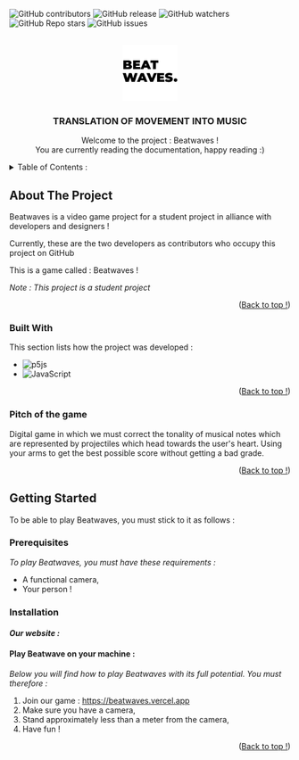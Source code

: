 <a name="readme-top"></a>

![GitHub contributors](https://img.shields.io/github/contributors/JackyTuneur/Beatwaves?color=0d0&style=for-the-badge)
![GitHub release](https://img.shields.io/github/v/release/JackyTuneur/Beatwaves?style=for-the-badge)
![GitHub watchers](https://img.shields.io/github/watchers/JackyTuneur/Beatwaves?style=for-the-badge)
![GitHub Repo stars](https://img.shields.io/github/stars/JackyTuneur/Beatwaves?color=%23fa0&style=for-the-badge)
![GitHub issues](https://img.shields.io/github/issues/JackyTuneur/Beatwaves?style=for-the-badge)


<!-- LOGO -->
<br />
<div align="center">
    
  <img src="./assets/images/logo.webp" alt="Logo" width="100" height="100">

  <h3 align="center">TRANSLATION OF MOVEMENT INTO MUSIC</h3>

  <p align="center">
    Welcome to the project : Beatwaves !
    <br>
    You are currently reading the documentation, happy reading :)
  </p>
</div>



<!-- TABLE  -->
<details>
  <summary>Table of Contents :</summary>
  <ol>
    <li>
      <a href="#about-the-project">About The Project</a>
      <ul>
        <li><a href="#built-with">Built With</a></li>
         <li><a href="#pitch">Pitch</a></li>
      </ul>
    </li>
    <li>
      <a href="#getting-started">Getting Started</a>
      <ul>
        <li><a href="#prerequisites">Prerequisites</a></li>
        <li><a href="#installation">Installation</a></li>
      </ul>
    </li>
  </ol>
</details>



<!-- ABOUT THE PROJECT -->
## About The Project

<!--[![Product Name Screen Shot](images/screenshot.png)  -->

Beatwaves is a video game project for a student project in alliance with developers and designers !

Currently, these are the two developers as contributors who occupy this project on GitHub

This is a game called : Beatwaves !

*Note : This project is a student project*

<p align="right">(<a href="#readme-top">Back to top !</a>)</p>



### Built With

This section lists how the project was developed :

* ![p5js](https://img.shields.io/badge/p5.js-ED225D?style=for-the-badge&logo=p5.js&logoColor=FFFFFF)
* ![JavaScript](https://img.shields.io/badge/javascript-%23323330.svg?style=for-the-badge&logo=javascript&logoColor=%23F7DF1E)

<p align="right">(<a href="#readme-top">Back to top !</a>)</p>



### Pitch of the game

Digital game in which we must correct the tonality of musical notes which are represented by projectiles which head towards the user's heart. Using your arms to get the best possible score without getting a bad grade.

<p align="right">(<a href="#readme-top">Back to top !</a>)</p>



<!-- GETTING STARTED -->
## Getting Started

To be able to play Beatwaves, you must stick to it as follows :

### Prerequisites

_To play Beatwaves, you must have these requirements :_

- A functional camera,
- Your person !


### Installation


#### _Our website :_




#### Play Beatwave on your machine : 

_Below you will find how to play Beatwaves with its full potential. You must therefore :_

1.  Join our game : https://beatwaves.vercel.app
2.  Make sure you have a camera,
3. Stand approximately less than a meter from the camera,
4.  Have fun !

<p align="right">(<a href="#readme-top">Back to top !</a>)</p>
